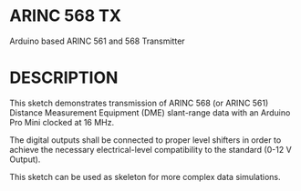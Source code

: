 # ARINC 568 TX
Arduino based ARINC 561 and 568 Transmitter

# DESCRIPTION
This sketch demonstrates transmission of ARINC 568 (or ARINC 561) Distance Measurement Equipment (DME) slant-range data with an Arduino Pro Mini clocked at 16 MHz.

The digital outputs shall be connected to proper level shifters in order to achieve the necessary electrical-level compatibility to the standard (0-12 V Output).

This sketch can be used as skeleton for more complex data simulations.
